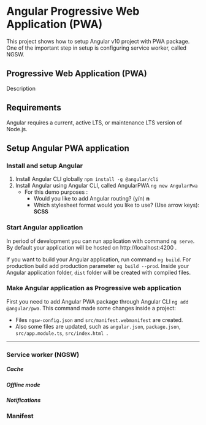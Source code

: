 # Angular Progressive Web Application (PWA)
This project shows how to setup Angular v10 project with PWA package. One of the important step in setup is configuring service worker, called NGSW.

## Progressive Web Application (PWA)
Description

## Requirements
Angular requires a current, active LTS, or maintenance LTS version of Node.js.

## Setup Angular PWA application
### Install and setup Angular
1. Install Angular CLI globally ``` npm install -g @angular/cli ```
2. Install Angular using Angular CLI, called AngularPWA ``` ng new AngularPwa ```
    - For this demo purposes :
         - Would you like to add Angular routing? (y/n) **n**
         - Which stylesheet format would you like to use? (Use arrow keys): **SCSS**

### Start Angular application
In period of development you can run application with command ```ng serve```.   
By default your application will be hosted on http://localhost:4200 .  

If you want to build your Angular application, run command ```ng build```. For production build add production parameter ```ng build --prod```. 
Inside your Angular application folder, ``dist`` folder will be created with compiled files.

### Make Angular application as Progressive web application
First you need to add Angular PWA package through Angular CLI ``` ng add @angular/pwa ```. This command made some changes inside a project: 

- Files ```ngsw-config.json``` and ```src/manifest.webmanifest``` are created.
- Also some files are updated, such as ```angular.json```, ``` package.json ```, ``` src/app.module.ts ```, ```src/index.html ```.

___

### Service worker (NGSW)
 ##### Cache
 ##### Offline mode
 ##### Notifications

### Manifest 

